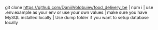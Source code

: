 git clone https://github.com/DaniilVolobuiev/food_delivery_be | npm i | use .env.example as your env or use your own values | make sure you have MySQL installed locally | Use dump folder if you want to setup database locally
